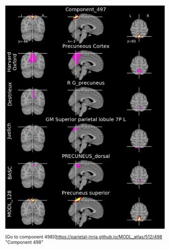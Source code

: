 


![497](preliminary/497.jpg "Component 497")

[Go to component 498](https://parietal-inria.github.io/MODL_atlas/512/498 "Component 498"
